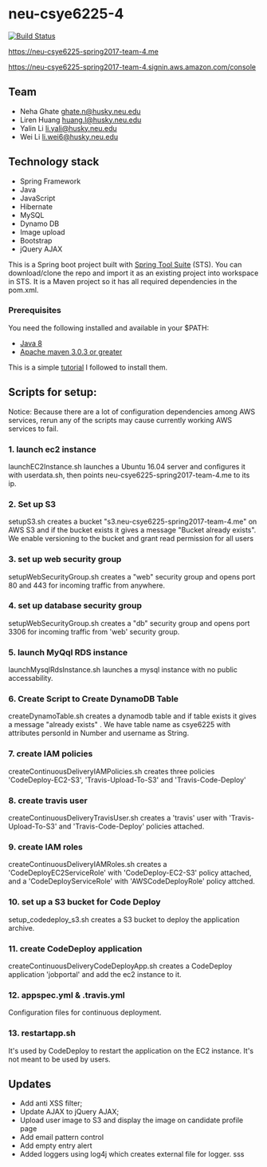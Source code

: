# neu-csye6225-4
[![Build Status](https://travis-ci.com/weili6/neu-csye6225-4.svg?token=y6k4kmm4ZbfcwpY79RLX&branch=master)](https://travis-ci.com/weili6/neu-csye6225-4)

https://neu-csye6225-spring2017-team-4.me

https://neu-csye6225-spring2017-team-4.signin.aws.amazon.com/console  
## Team
- Neha Ghate ghate.n@husky.neu.edu
- Liren Huang huang.l@husky.neu.edu
- Yalin Li li.yali@husky.neu.edu
- Wei Li li.wei6@husky.neu.edu


## Technology stack

- Spring Framework
- Java
- JavaScript
- Hibernate
- MySQL
- Dynamo DB
- Image upload
- Bootstrap
- jQuery AJAX

This is a Spring boot project built with [Spring Tool Suite](https://spring.io/tools/sts/all) (STS).
You can download/clone the repo and import it as an existing project into workspace in STS.
It is a Maven project so it has all required dependencies in the pom.xml.

### Prerequisites
You need the following installed and available in your $PATH:

* [Java 8](http://www.oracle.com/technetwork/java/javase/downloads/jdk8-downloads-2133151.html)
* [Apache maven 3.0.3 or greater](http://maven.apache.org/install.html)

This is a simple [tutorial](https://www.mkyong.com/maven/how-to-install-maven-in-windows/) I followed to install them.

## Scripts for setup:
Notice: Because there are a lot of configuration dependencies among AWS services, rerun any of the scripts may cause currently working AWS services to fail.

### 1. launch ec2 instance
launchEC2Instance.sh launches a Ubuntu 16.04 server and configures it with userdata.sh, then points neu-csye6225-spring2017-team-4.me to its ip.

### 2. Set up S3
setupS3.sh creates a bucket "s3.neu-csye6225-spring2017-team-4.me" on AWS S3 and if the bucket exists it gives a message "Bucket already exists". We enable versioning to the bucket and grant read permission for all users

### 3. set up web security group
setupWebSecurityGroup.sh creates a "web" security group and opens port 80 and 443 for incoming traffic from anywhere.

### 4. set up database security group
setupWebSecurityGroup.sh creates a "db" security group and opens port 3306 for incoming traffic from 'web' security group.

### 5. launch MyQql RDS instance
launchMysqlRdsInstance.sh launches a mysql instance with no public accessability.

### 6. Create Script to Create DynamoDB Table
createDynamoTable.sh creates a dynamodb table and if table exists it gives a message "already exists" .
We have table name as csye6225 with attributes personId in Number and username as String.

### 7. create IAM policies
createContinuousDeliveryIAMPolicies.sh creates three policies 'CodeDeploy-EC2-S3', 'Travis-Upload-To-S3' and 'Travis-Code-Deploy'

### 8. create travis user
createContinuousDeliveryTravisUser.sh creates a 'travis' user with 'Travis-Upload-To-S3' and 'Travis-Code-Deploy' policies attached.

### 9. create IAM roles
createContinuousDeliveryIAMRoles.sh creates a 'CodeDeployEC2ServiceRole' with 'CodeDeploy-EC2-S3' policy attached, and a 'CodeDeployServiceRole' with 'AWSCodeDeployRole' policy attched.

### 10. set up a S3 bucket for Code Deploy
setup_codedeploy_s3.sh creates a S3 bucket to deploy the application archive.

### 11. create CodeDeploy application
createContinuousDeliveryCodeDeployApp.sh creates a CodeDeploy application 'jobportal' and add the ec2 instance to it.

### 12. appspec.yml & .travis.yml
Configuration files for continuous deployment.

### 13. restartapp.sh
It's used by CodeDeploy to restart the application on the EC2 instance. It's not meant to be used by users.



## Updates

* Add anti XSS filter;
* Update AJAX to jQuery AJAX;
* Upload user image to S3 and display the image on candidate profile page
* Add email pattern control
* Add empty entry alert
* Added loggers using log4j which creates external file for logger.
sss
